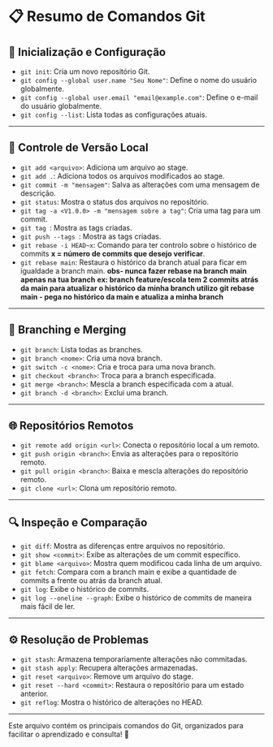 # 📋 Resumo de Comandos Git

## 🌱 Inicialização e Configuração
- `git init`: Cria um novo repositório Git.  
- `git config --global user.name "Seu Nome"`: Define o nome do usuário globalmente.  
- `git config --global user.email "email@example.com"`: Define o e-mail do usuário globalmente.  
- `git config --list`: Lista todas as configurações atuais.  

---

## 📁 Controle de Versão Local
- `git add <arquivo>`: Adiciona um arquivo ao stage.  
- `git add .`: Adiciona todos os arquivos modificados ao stage.  
- `git commit -m "mensagem"`: Salva as alterações com uma mensagem de descrição.  
- `git status`: Mostra o status dos arquivos no repositório.
- `git tag -a <V1.0.0> -m "mensagem sobre a tag"`: Cria uma tag para um commit.
- `git tag `: Mostra as tags criadas.
- `git push --tags `: Mostra as tags criadas.  
- `git rebase -i HEAD~x`: Comando para ter controlo sobre o histórico de commits **x = número de commits que desejo verificar**.
- `git rebase main`: Restaura o histórico da branch atual para ficar em igualdade a branch main.
**obs- nunca fazer rebase na branch main apenas na tua branch**
**ex: branch feature/escola tem 2 commits atrás da main para atualizar o histórico da minha branch utilizo**
**git rebase main - pega no histórico da main e atualiza a minha branch**

---

## 🔄 Branching e Merging
- `git branch`: Lista todas as branches.  
- `git branch <nome>`: Cria uma nova branch.
- `git switch -c <nome>`: Cria e troca para uma nova branch.  
- `git checkout <branch>`: Troca para a branch especificada.  
- `git merge <branch>`: Mescla a branch especificada com a atual.  
- `git branch -d <branch>`: Exclui uma branch.

---

## 🌐 Repositórios Remotos
- `git remote add origin <url>`: Conecta o repositório local a um remoto.  
- `git push origin <branch>`: Envia as alterações para o repositório remoto.  
- `git pull origin <branch>`: Baixa e mescla alterações do repositório remoto.  
- `git clone <url>`: Clona um repositório remoto.  

---

## 🔍 Inspeção e Comparação
- `git diff`: Mostra as diferenças entre arquivos no repositório.  
- `git show <commit>`: Exibe as alterações de um commit específico.  
- `git blame <arquivo>`: Mostra quem modificou cada linha de um arquivo.
- `git fetch`: Compara com a branch main e exibe a quantidade de commits a frente ou atrás da branch atual.
- `git log`: Exibe o histórico de commits.
- `git log --oneline --graph`: Exibe o histórico de commits de maneira mais fácil de ler.

---

## ⚙️ Resolução de Problemas
- `git stash`: Armazena temporariamente alterações não commitadas.  
- `git stash apply`: Recupera alterações armazenadas.  
- `git reset <arquivo>`: Remove um arquivo do stage.  
- `git reset --hard <commit>`: Restaura o repositório para um estado anterior.  
- `git reflog`: Mostra o histórico de alterações no HEAD.

---

Este arquivo contém os principais comandos do Git, organizados para facilitar o aprendizado e consulta! 🚀
